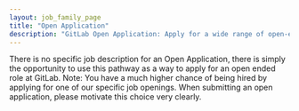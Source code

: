 ```yaml
---
layout: job_family_page
title: "Open Application"
description: "GitLab Open Application: Apply for a wide range of open-ended roles, even if there's no specific job opening listed."
---
```


There is no specific job description for an Open Application, there is simply the opportunity to use this pathway as a way to apply for an open ended role at GitLab. Note: You have a much higher chance of being hired by applying for one of our specific job openings. When submitting an open application, please motivate this choice very clearly.

